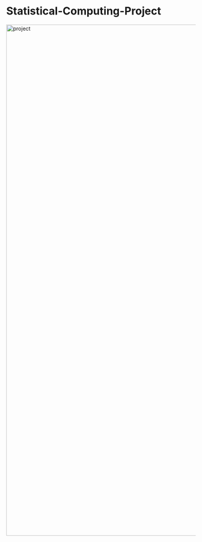 # Statistical-Computing-Project
<img width="1358" alt="project" src="https://user-images.githubusercontent.com/110412961/188440274-c5a40874-3b19-4bb3-b8d5-97e30bee2578.png">
